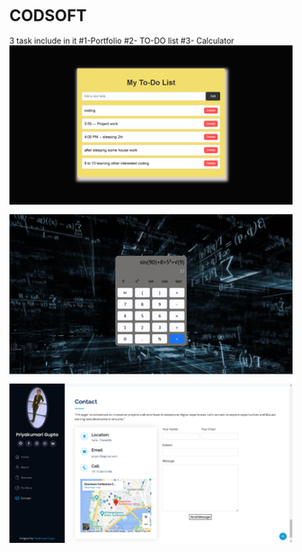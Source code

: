 # CODSOFT
3 task include in it #1-Portfolio #2- TO-DO list #3- Calculator
![logo](https://github.com/PriyakumariG/CODSOFT/blob/main/TO-DO.png)

![logo](https://github.com/PriyakumariG/CODSOFT/blob/main/calculator.png)
 
![logo](https://github.com/PriyakumariG/CODSOFT/blob/main/port.png)
